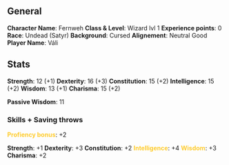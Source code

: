 ## General
**Character Name**: Fernweh
**Class & Level**: Wizard lvl 1
**Experience points**: 0
**Race**: Undead (Satyr)
**Background**: Cursed
**Alignement**: Neutral Good
**Player Name**: Váli

## Stats
**Strength**: 12 (+1)
**Dexterity**: 16 (+3)
**Constitution**: 15 (+2)
**Intelligence**: 15 (+2)
**Wisdom**: 13 (+1)
**Charisma**: 15 (+2)

**Passive Wisdom**: 11

### Skills + Saving throws
<b><span style="color:#fecc2f">Profiency bonus</span></b>: +2

**Strength**: +1
**Dexterity**: +3
**Constitution**: +2
<b><span style="color:#fecc2f">Intelligence</span></b>: +4
<b><span style="color:#fecc2f">Wisdom</span></b>: +3
**Charisma**: +2
